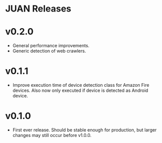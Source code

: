 # JUAN Releases

# v0.2.0
 - General performance improvements.
 - Generic detection of web crawlers.

# v0.1.1
 - Improve execution time of device detection class for Amazon Fire devices.
   Also now only executed if device is detected as Android device.

# v0.1.0
 - First ever release. Should be stable enough for production, but larger changes
   may still occur before v1.0.0.